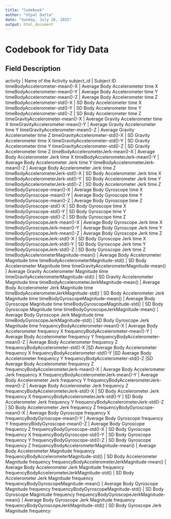 ```yaml
---
title: "Codebook"
author: "Utpal Datta"
date: "Sunday, July 26, 2015"
output: html_document
---
```


# Codebook for Tidy Data


Field	                                         Description
-----------------------------------------------------------------------------------------------
activity	                               | Name of the Activity
subject_id	                                   |       Subject ID
timeBodyAccelerometer-mean()-X	               |    Average Body Accelerometer time X
timeBodyAccelerometer-mean()-Y	               |    Average Body Accelerometer time Y
timeBodyAccelerometer-mean()-Z	               |    Average Body Accelerometer time Z
timeBodyAccelerometer-std()-X	               |         SD Body Accelerometer time X
timeBodyAccelerometer-std()-Y	               |         SD Body Accelerometer time Y
timeBodyAccelerometer-std()-Z	               |         SD Body Accelerometer time Z
timeGravityAccelerometer-mean()-X	           |     Average Gravity Accelerometer time X
timeGravityAccelerometer-mean()-Y	           |     Average Gravity Accelerometer time Y
timeGravityAccelerometer-mean()-Z	           |     Average Gravity Accelerometer time Z
timeGravityAccelerometer-std()-X	           |          SD Gravity Accelerometer time X
timeGravityAccelerometer-std()-Y	           |          SD Gravity Accelerometer time Y
timeGravityAccelerometer-std()-Z	           |          SD Gravity Accelerometer time Z
timeBodyAccelerometerJerk-mean()-X	           |   Average Body Accelerometer Jerk time X
timeBodyAccelerometerJerk-mean()-Y	           |   Average Body Accelerometer Jerk time Y
timeBodyAccelerometerJerk-mean()-Z	           |   Average Body Accelerometer Jerk time Z
timeBodyAccelerometerJerk-std()-X	           |        SD Body Accelerometer Jerk time X
timeBodyAccelerometerJerk-std()-Y	           |        SD Body Accelerometer Jerk time Y
timeBodyAccelerometerJerk-std()-Z	           |        SD Body Accelerometer Jerk time Z
timeBodyGyroscope-mean()-X	                   |    Average Body Gyroscope time X
timeBodyGyroscope-mean()-Y	                   |    Average Body Gyroscope time Y
timeBodyGyroscope-mean()-Z	                   |    Average Body Gyroscope time Z
timeBodyGyroscope-std()-X	                   |         SD Body Gyroscope time X
timeBodyGyroscope-std()-Y	                   |         SD Body Gyroscope time Y
timeBodyGyroscope-std()-Z	                   |         SD Body Gyroscope time Z
timeBodyGyroscopeJerk-mean()-X	               |   Average Body Gyroscope Jerk time X
timeBodyGyroscopeJerk-mean()-Y	               |   Average Body Gyroscope Jerk time Y
timeBodyGyroscopeJerk-mean()-Z	               |   Average Body Gyroscope Jerk time Z
timeBodyGyroscopeJerk-std()-X	               |        SD Body Gyroscope Jerk time X
timeBodyGyroscopeJerk-std()-Y	               |        SD Body Gyroscope Jerk time Y
timeBodyGyroscopeJerk-std()-Z	               |        SD Body Gyroscope Jerk time Z
timeBodyAccelerometerMagnitude-mean()	       |    Average Body Accelerometer Magnitude time
timeBodyAccelerometerMagnitude-std()	       |         SD Body Accelerometer Magnitude time
timeGravityAccelerometerMagnitude-mean()	   |     Average Gravity Accelerometer Magnitude time
timeGravityAccelerometerMagnitude-std()	       |      SD Gravity Accelerometer Magnitude time
timeBodyAccelerometerJerkMagnitude-mean()	   |   Average Body Accelerometer Jerk Magnitude time
timeBodyAccelerometerJerkMagnitude-std()	   |        SD Body Accelerometer Jerk Magnitude time
timeBodyGyroscopeMagnitude-mean()	           |    Average Body Gyroscope Magnitude time
timeBodyGyroscopeMagnitude-std()	           |         SD Body Gyroscope Magnitude time
timeBodyGyroscopeJerkMagnitude-mean()	       |   Average Body Gyroscope Jerk Magnitude time
timeBodyGyroscopeJerkMagnitude-std()	       |        SD Body Gyroscope Jerk Magnitude time
frequencyBodyAccelerometer-mean()-X	           |   Average Body Accelerometer frequency X
frequencyBodyAccelerometer-mean()-Y	           |   Average Body Accelerometer frequency Y
frequencyBodyAccelerometer-mean()-Z	           |   Average Body Accelerometer frequency Z
frequencyBodyAccelerometer-std()-X	           |SD Average Body Accelerometer frequency X
frequencyBodyAccelerometer-std()-Y	           |SD Average Body Accelerometer frequency Y
frequencyBodyAccelerometer-std()-Z	           |SD Average Body Accelerometer frequency Z
frequencyBodyAccelerometerJerk-mean()-X	       |  Average Body Accelerometer Jerk frequency X
frequencyBodyAccelerometerJerk-mean()-Y	       |  Average Body Accelerometer Jerk frequency Y
frequencyBodyAccelerometerJerk-mean()-Z	       |  Average Body Accelerometer Jerk frequency Z
frequencyBodyAccelerometerJerk-std()-X	       |       SD Body Accelerometer Jerk frequency X
frequencyBodyAccelerometerJerk-std()-Y	       |       SD Body Accelerometer Jerk frequency Y
frequencyBodyAccelerometerJerk-std()-Z	       |       SD Body Accelerometer Jerk frequency Z
frequencyBodyGyroscope-mean()-X	               |   Average Body Gyroscope frequency X
frequencyBodyGyroscope-mean()-Y	               |   Average Body Gyroscope frequency Y
frequencyBodyGyroscope-mean()-Z	               |   Average Body Gyroscope frequency Z
frequencyBodyGyroscope-std()-X	               |        SD Body Gyroscope frequency X
frequencyBodyGyroscope-std()-Y	               |        SD Body Gyroscope frequency Y
frequencyBodyGyroscope-std()-Z	               |        SD Body Gyroscope frequency Z
frequencyBodyAccelerometerMagnitude-mean()	   |   Average Body Accelerometer Magnitude frequency
frequencyBodyAccelerometerMagnitude-std()	   |        SD Body Accelerometer Magnitude frequency
frequencyBodyAccelerometerJerkMagnitude-mean()	| Average Body Accelerometer Jerk Magnitude frequency
frequencyBodyAccelerometerJerkMagnitude-std()	|      SD Body Accelerometer Jerk Magnitude frequency
frequencyBodyGyroscopeMagnitude-mean()	       |   Average Body Gyroscope Magnitude frequency
frequencyBodyGyroscopeMagnitude-std()	       |        SD Body Gyroscope Magnitude frequency
frequencyBodyGyroscopeJerkMagnitude-mean()	   |  Average Body Gyroscope Jerk Magnitude frequency
frequencyBodyGyroscopeJerkMagnitude-std()	   |       SD Body Gyroscope Jerk Magnitude frequency



